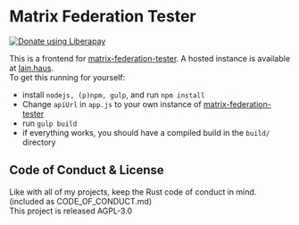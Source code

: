 # Matrix Federation Tester
<a href="https://liberapay.com/f0x/donate"><img alt="Donate using Liberapay" src="https://liberapay.com/assets/widgets/donate.svg"></a>

This is a frontend for [matrix-federation-tester](https://github.com/matrix-org/matrix-federation-tester). A hosted instance is available at [lain.haus](https://neo.lain.haus/fed-tester).  
To get this running for yourself:
* install `nodejs, (p)npm, gulp`, and run `npm install`
* Change `apiUrl` in `app.js` to your own instance of [matrix-federation-tester](https://github.com/matrix-org/matrix-federation-tester)
* run `gulp build`
* if everything works, you should have a compiled build in the `build/` directory


## Code of Conduct & License
Like with all of my projects, keep the Rust code of conduct in mind. (included as CODE_OF_CONDUCT.md)  
This project is released AGPL-3.0
